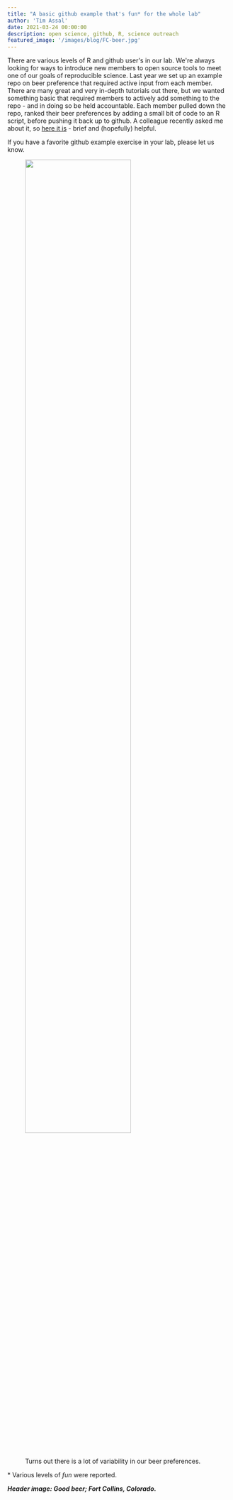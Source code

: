 ```yaml
---
title: "A basic github example that's fun* for the whole lab"
author: 'Tim Assal'
date: 2021-03-24 00:00:00
description: open science, github, R, science outreach
featured_image: '/images/blog/FC-beer.jpg'
---
```


There are various levels of R and github user's in our lab. We're always looking for ways to introduce new members to open source tools to meet one of our goals of reproducible science. Last year we set up an example repo on beer preference that required active input from each member. There are many great and very in-depth tutorials out there, but we wanted something basic that required members to actively add something to the repo -  and in doing so be held accountable. Each member pulled down the repo, ranked their beer preferences by adding a small bit of code to an R script, before pushing it back up to github. A colleague recently asked me about it, so [here it is](https://github.com/tjassal/LabBeerPreference) - brief and (hopefully) helpful. 

If you have a favorite github example exercise in your lab, please let us know.

<figure>
  <img src='../../images/blog/LabBeerPrefsLogo.jpg' style="width: 75%; height= 575%">
  <figcaption>Turns out there is a lot of variability in our beer preferences.</figcaption>
</figure>

\* Various levels of *fun* were reported.	

***Header image: Good beer; Fort Collins, Colorado.***

